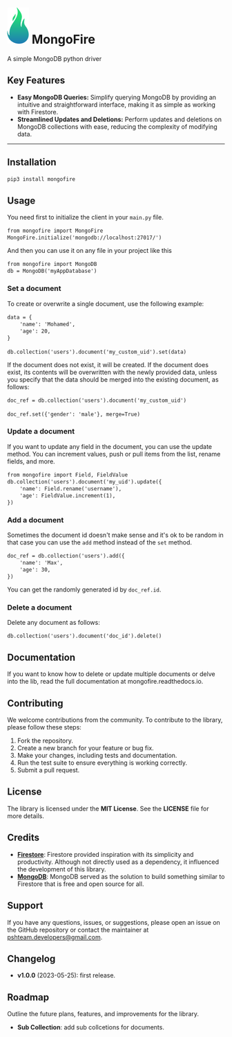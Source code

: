 # ![Logo](docs/logo.svg) MongoFire
A simple MongoDB python driver

## Key Features

- __Easy MongoDB Queries:__ Simplify querying MongoDB by providing an intuitive and straightforward interface, making it as simple as working with Firestore.
- __Streamlined Updates and Deletions:__ Perform updates and deletions on MongoDB collections with ease, reducing the complexity of modifying data.
---
## Installation
```bash
pip3 install mongofire
```

## Usage
You need first to initialize the client in your `main.py` file. 
```python3
from mongofire import MongoFire
MongoFire.initialize('mongodb://localhost:27017/')
```
And then you can use it on any file in your project like this
```python3
from mongofire import MongoDB
db = MongoDB('myAppDatabase')
```

### Set a document
To create or overwrite a single document, use the following example:
```python3
data = {
    'name': 'Mohamed',
    'age': 20,
}

db.collection('users').document('my_custom_uid').set(data)
```
If the document does not exist, it will be created. If the document does exist, its contents will be overwritten with the newly provided data, unless you specify that the data should be merged into the existing document, as follows:
```python3
doc_ref = db.collection('users').document('my_custom_uid')

doc_ref.set({'gender': 'male'}, merge=True)
```
### Update a document
If you want to update any field in the document, you can use the update method. You can increment values, push or pull items from the list, rename fields, and more.
```python3
from mongofire import Field, FieldValue
db.collection('users').document('my_uid').update({
    'name': Field.rename('username'),
    'age': FieldValue.increment(1),
})
```
### Add a document
Sometimes the document id doesn't make sense and it's ok to be random in that case you can use the `add` method instead of the `set` method.
```python3
doc_ref = db.collection('users').add({
    'name': 'Max',
    'age': 30,
})
```
You can get the randomly generated id by `doc_ref.id`.

### Delete a document
Delete any document as follows:
```python3
db.collection('users').document('doc_id').delete()
```

## Documentation
If you want to know how to delete or update multiple documents or delve into the lib, read the full documentation at  mongofire.readthedocs.io.

## Contributing
We welcome contributions from the community. To contribute to the library, please follow these steps:

1. Fork the repository.
2. Create a new branch for your feature or bug fix.
3. Make your changes, including tests and documentation.
4. Run the test suite to ensure everything is working correctly.
5. Submit a pull request.

## License
The library is licensed under the __MIT License__. See the __LICENSE__ file for more details.

## Credits
- [__Firestore__](https://firebase.google.com/docs/firestore): Firestore provided inspiration with its simplicity and productivity. Although not directly used as a dependency, it influenced the development of this library.
- [__MongoDB__](https://www.mongodb.com/): MongoDB served as the solution to build something similar to Firestore that is free and open source for all.

## Support
If you have any questions, issues, or suggestions, please open an issue on the GitHub repository or contact the maintainer at pshteam.developers@gmail.com.

## Changelog
- __v1.0.0__ (2023-05-25): first release.

## Roadmap
Outline the future plans, features, and improvements for the library.

- __Sub Collection__: add sub collcetions for documents.
